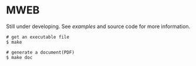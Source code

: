 # MWEB

Still under developing.  See _examples_ and source code for more information.


```
# get an executable file
$ make

# generate a document(PDF)
$ make doc
```
